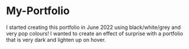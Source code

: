 # My-Portfolio

I started creating this portfolio in June 2022 using black/white/grey and very pop colours!
I wanted to create an effect of surprise with a portfolio that is very dark and lighten up on hover.
